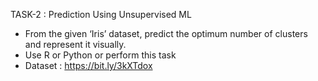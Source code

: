 TASK-2 : Prediction Using Unsupervised ML
- From the given ‘Iris’ dataset, predict the optimum number of clusters 
and represent it visually. 
- Use R or Python or perform this task
- Dataset : https://bit.ly/3kXTdox
